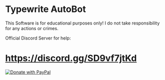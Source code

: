 # Typewrite AutoBot

This Software is for educational purposes only! I do not take responsibility for any actions or crimes.

Official Discord Server for help:
# https://discord.gg/SD9vf7jtKd


[![Donate with PayPal](https://raw.githubusercontent.com/stefan-niedermann/paypal-donate-button/master/paypal-donate-button.png)](https://www.paypal.com/donate/?hosted_button_id=ARXXKWE5DWB2J)


